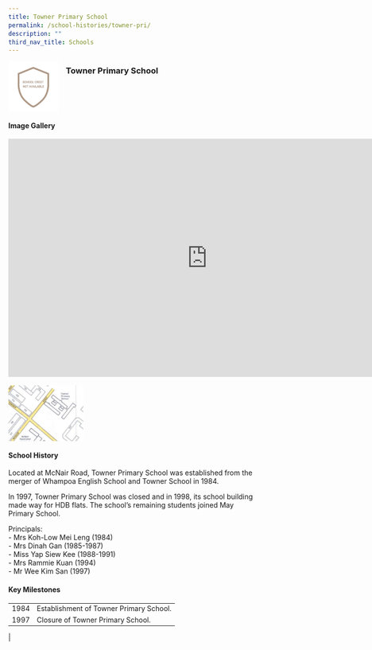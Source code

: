 ```yaml
---
title: Towner Primary School
permalink: /school-histories/towner-pri/
description: ""
third_nav_title: Schools
---
```

<img align="left" style="width:20%;margin-right:15px;" src="/images/townerpri1.png">

### **Towner Primary School**

<br clear="left">

#### **Image Gallery**
<iframe src="https://docs.google.com/presentation/d/e/2PACX-1vR0U3Edw-tMafD9q1qbb5q4pyeko39dr2xxT88b4AcBE0N4Pkwk4ik6nPpSzokHyYknQ6VRCmfj5ez9/embed?start=false&amp;loop=true&amp;delayms=5000" frameborder="0" width="800" height="479" allowfullscreen="true"></iframe>

<p><a href="https://staging.d1yxymztqoj7qn.amplifyapp.com/images/townerpri2.jpg">  
<img align="left" style="width:30%;margin-right:15px;" src="/images/townerpri2.jpg">
</a></p>

<br clear="left">

#### **School History**
Located at McNair Road, Towner Primary School was established from the merger of Whampoa English School and Towner School in 1984.

In 1997, Towner Primary School was closed and in 1998, its school building made way for HDB flats. The school’s remaining students joined May Primary School.

Principals:<br>
\- Mrs Koh-Low Mei Leng (1984)<br>
\- Mrs Dinah Gan (1985-1987)<br>
\- Miss Yap Siew Kee (1988-1991)<br>
\- Mrs Rammie Kuan (1994)<br>
\- Mr Wee Kim San (1997)

#### **Key Milestones**

|  |  |
|:---:|---|
| 1984 | Establishment of Towner Primary School. |
| 1997 | Closure of Towner Primary School. |
|



<br clear="left">